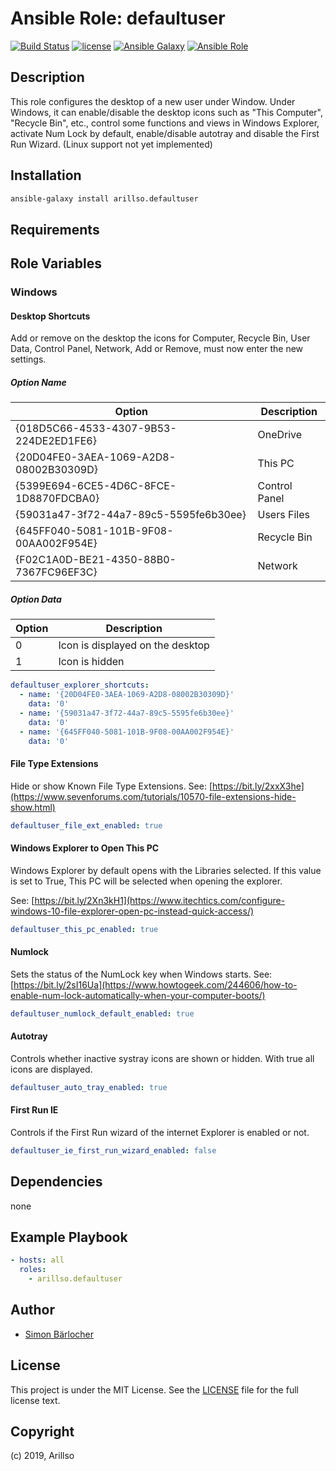 # Ansible Role: defaultuser

[![Build Status](https://img.shields.io/travis/arillso/ansible.defaultuser.svg?branch=master&style=popout-square)](https://travis-ci.org/arillso/ansible.defaultuser) [![license](https://img.shields.io/github/license/mashape/apistatus.svg?style=popout-square)](https://sbaerlo.ch/licence) [![Ansible Galaxy](https://img.shields.io/badge/ansible--galaxy-defaultuser-blue.svg?style=popout-square)](https://galaxy.ansible.com/arillso/defaultuser) [![Ansible Role](https://img.shields.io/ansible/role/d/id.svg?style=popout-square)](https://galaxy.ansible.com/arillso/defaultuser)

## Description

This role configures the desktop of a new user under Window. Under Windows, it can enable/disable the desktop icons such as "This Computer", "Recycle Bin", etc., control some functions and views in Windows Explorer, activate Num Lock by default, enable/disable autotray and disable the First Run Wizard. (Linux support not yet implemented)

## Installation

```bash
ansible-galaxy install arillso.defaultuser
```

## Requirements

## Role Variables

### Windows

#### Desktop Shortcuts

Add or remove on the desktop the icons for Computer, Recycle Bin, User Data, Control Panel, Network, Add or Remove, must now enter the new settings.

##### Option Name

| Option                                 | Description   |
| -------------------------------------- | ------------- |
| {018D5C66-4533-4307-9B53-224DE2ED1FE6} | OneDrive      |
| {20D04FE0-3AEA-1069-A2D8-08002B30309D} | This PC       |
| {5399E694-6CE5-4D6C-8FCE-1D8870FDCBA0} | Control Panel |
| {59031a47-3f72-44a7-89c5-5595fe6b30ee} | Users Files   |
| {645FF040-5081-101B-9F08-00AA002F954E} | Recycle Bin   |
| {F02C1A0D-BE21-4350-88B0-7367FC96EF3C} | Network       |

##### Option Data

| Option | Description                      |
| ------ | -------------------------------- |
| 0      | Icon is displayed on the desktop |
| 1      | Icon is hidden                   |

```yml
defaultuser_explorer_shortcuts:
  - name: '{20D04FE0-3AEA-1069-A2D8-08002B30309D}'
    data: '0'
  - name: '{59031a47-3f72-44a7-89c5-5595fe6b30ee}'
    data: '0'
  - name: '{645FF040-5081-101B-9F08-00AA002F954E}'
    data: '0'
```

#### File Type Extensions

Hide or show Known File Type Extensions.
See: [https://bit.ly/2xxX3he](https://www.sevenforums.com/tutorials/10570-file-extensions-hide-show.html)

```yml
defaultuser_file_ext_enabled: true
```

#### Windows Explorer to Open This PC

Windows Explorer by default opens with the Libraries selected. If this value is set to True, This PC will be selected when opening the explorer.

See: [https://bit.ly/2Xn3kH1](https://www.itechtics.com/configure-windows-10-file-explorer-open-pc-instead-quick-access/)

```yml
defaultuser_this_pc_enabled: true
```

#### Numlock

Sets the status of the NumLock key when Windows starts.
See: [https://bit.ly/2sI16Ua](https://www.howtogeek.com/244606/how-to-enable-num-lock-automatically-when-your-computer-boots/)

```yml
defaultuser_numlock_default_enabled: true
```

#### Autotray

Controls whether inactive systray icons are shown or hidden. With true all icons are displayed.

```yml
defaultuser_auto_tray_enabled: true
```

#### First Run IE

Controls if the First Run wizard of the internet Explorer is enabled or not.

```yml
defaultuser_ie_first_run_wizard_enabled: false
```

## Dependencies

none

## Example Playbook

```yml
- hosts: all
  roles:
    - arillso.defaultuser
```

## Author

- [Simon Bärlocher](https://sbaerlocher.ch)

## License

This project is under the MIT License. See the [LICENSE](https://sbaerlo.ch/licence) file for the full license text.

## Copyright

(c) 2019, Arillso
